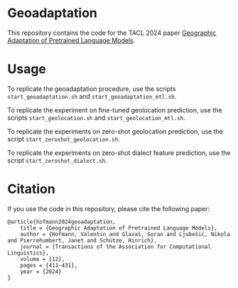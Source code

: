 # Geoadaptation

This repository contains the code for the TACL 2024 paper [Geographic Adaptation of Pretrained Language Models](https://direct.mit.edu/tacl/article/doi/10.1162/tacl_a_00652/120648/Geographic-Adaptation-of-Pretrained-Language).

# Usage 

To replicate the geoadaptation procedure, use the scripts `start_geoadaptation.sh` and `start_geoadaptation_mtl.sh`.


To replicate the experiment on fine-tuned geolocation prediction, use the scripts `start_geolocation.sh` and `start_geolocation_mtl.sh`.


To replicate the experiments on zero-shot geolocation prediction, use the script `start_zeroshot_geolocation.sh`.


To replicate the experiments on zero-shot dialect feature prediction, use the script `start_zeroshot_dialect.sh`.

# Citation

If you use the code in this repository, please cite the following paper:

```
@article{hofmann2024geoadaptation,
    title = {Geographic Adaptation of Pretrained Language Models},
    author = {Hofmann, Valentin and Glavaš, Goran and Ljubešić, Nikola and Pierrehumbert, Janet and Schütze, Hinrich},
    journal = {Transactions of the Association for Computational Linguistics},
    volume = {12},
    pages = {411-431},
    year = {2024}
}
```
